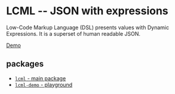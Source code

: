 # LCML -- JSON with expressions

Low-Code Markup Language (DSL) presents values with Dynamic Expressions. It is a superset of human readable JSON.

[Demo](https://lyonbot.github.io/lcml/)

## packages

- [`lcml` - main package](./packages/lcml)
- [`lcml-demo` - playground](./packages/lcml-demo)
